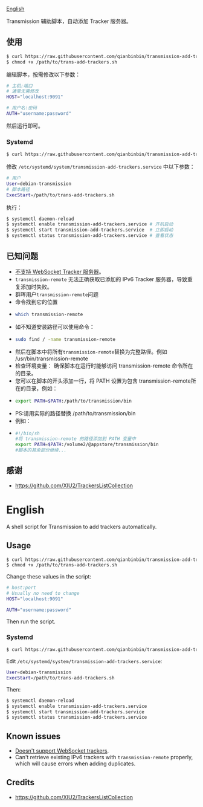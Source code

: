 [English](#English)

Transmission 辅助脚本，自动添加 Tracker 服务器。

## 使用

```sh
$ curl https://raw.githubusercontent.com/qianbinbin/transmission-add-trackers/master/trans-add-trackers.sh -o /path/to/trans-add-trackers.sh
$ chmod +x /path/to/trans-add-trackers.sh
```

编辑脚本，按需修改以下参数：

```sh
# 主机:端口
# 通常无需修改
HOST="localhost:9091"

# 用户名:密码
AUTH="username:password"
```

然后运行即可。

### Systemd

```sh
$ curl https://raw.githubusercontent.com/qianbinbin/transmission-add-trackers/master/transmission-add-trackers.service -o /etc/systemd/system/transmission-add-trackers.service
```

修改 `/etc/systemd/system/transmission-add-trackers.service` 中以下参数：

```sh
# 用户
User=debian-transmission
# 脚本路径
ExecStart=/path/to/trans-add-trackers.sh
```

执行：

```sh
$ systemctl daemon-reload
$ systemctl enable transmission-add-trackers.service # 开机启动
$ systemctl start transmission-add-trackers.service  # 立即启动
$ systemctl status transmission-add-trackers.service # 查看状态
```

## 已知问题

- [不支持 WebSocket Tracker 服务器](https://github.com/transmission/transmission/issues/5509)。
- `transmission-remote` 无法正确获取已添加的 IPv6 Tracker 服务器，导致重复添加时失败。
- 群晖用户`transmission-remote`问题
- 命令找到它的位置
- ```sh
  which transmission-remote
  ```
- 如不知道安装路径可以使用命令：
- ```sh
  sudo find / -name transmission-remote
  ```
- 然后在脚本中将所有`transmission-remote`替换为完整路径。例如 /usr/bin/transmission-remote
- 检查环境变量： 确保脚本在运行时能够访问 transmission-remote 命令所在的目录。
- 您可以在脚本的开头添加一行，将 PATH 设置为包含 transmission-remote所在的目录，例如：
- ```sh
  export PATH=$PATH:/path/to/transmission/bin
  ```
- PS:请用实际的路径替换 /path/to/transmission/bin
- 例如：
- ```sh
  #!/bin/sh
  #将 transmission-remote 的路径添加到 PATH 变量中
  export PATH=$PATH:/volume2/@appstore/transmission/bin
  #脚本的其余部分继续...
  ```

## 感谢

- https://github.com/XIU2/TrackersListCollection

# English

A shell script for Transmission to add trackers automatically.

## Usage

```sh
$ curl https://raw.githubusercontent.com/qianbinbin/transmission-add-trackers/master/trans-add-trackers.sh -o /path/to/trans-add-trackers.sh
$ chmod +x /path/to/trans-add-trackers.sh
```

Change these values in the script:

```sh
# host:port
# Usually no need to change
HOST="localhost:9091"

AUTH="username:password"
```

Then run the script.

### Systemd

```sh
$ curl https://raw.githubusercontent.com/qianbinbin/transmission-add-trackers/master/transmission-add-trackers.service -o /etc/systemd/system/transmission-add-trackers.service
```

Edit `/etc/systemd/system/transmission-add-trackers.service`:

```sh
User=debian-transmission
ExecStart=/path/to/trans-add-trackers.sh
```

Then:

```sh
$ systemctl daemon-reload
$ systemctl enable transmission-add-trackers.service
$ systemctl start transmission-add-trackers.service
$ systemctl status transmission-add-trackers.service
```

## Known issues

- [Doesn't support WebSocket trackers](https://github.com/transmission/transmission/issues/5509).
- Can't retrieve existing IPv6 trackers with `transmission-remote` properly, which will cause errors when adding duplicates.

## Credits

- https://github.com/XIU2/TrackersListCollection

